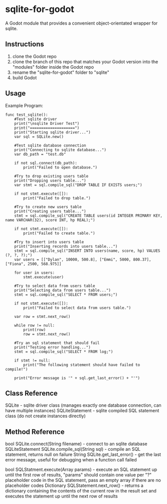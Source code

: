 # sqlite-for-godot
A Godot module that provides a convenient object-orientated wrapper for sqlite.


## Instructions
1. clone the Godot repo
2. clone the branch of this repo that matches your Godot version into the "modules" 
folder inside the Godot repo
3. rename the "sqlite-for-godot" folder to "sqlite"
4. build Godot


## Usage
Example Program:
```gdscript
func test_sqlite():
	#Test sqlite driver
	print("\nsqlite Driver Test")
	print("====================")
	print("Starting sqlite driver...")
	var sql = SQLite.new()
	
	#Test sqlite database connection
	print("Connecting to sqlite database...")
	var db_path = "test.db"
	
	if not sql.connect(db_path):
		print("Failed to open database.")
		
	#Try to drop existing users table
	print("Dropping users table...")
	var stmt = sql.compile_sql("DROP TABLE IF EXISTS users;")
	
	if not stmt.execute([]):
		print("Failed to drop table.")
		
	#Try to create new users table
	print("Creating users table...")
	stmt = sql.compile_sql("CREATE TABLE users(id INTEGER PRIMARY KEY, name VARCHAR(32), score INT, hp REAL);")
	
	if not stmt.execute([]):
		print("Failed to create table.")
	
	#Try to insert into users table
	print("Inserting records into users table...")
	stmt = sql.compile_sql("INSERT INTO users(name, score, hp) VALUES (?, ?, ?);")
	var users = [["Dylan", 10000, 500.8], ["Emmi", 5000, 800.37], ["Fiona", 2500, 568.975]]
	
	for user in users:
		stmt.execute(user)
		
	#Try to select data from users table
	print("Selecting data from users table...")
	stmt = sql.compile_sql("SELECT * FROM users;")
	
	if not stmt.execute([]):
		print("Failed to select data from users table.")
		
	var row = stmt.next_row()
	
	while row != null:
		print(row)
		row = stmt.next_row()
		
	#Try an sql statement that should fail
	print("Testing error handling...")
	stmt = sql.compile_sql("SELECT * FROM log;")
	
	if stmt != null:
		print("The following statement should have failed to compile!")
		
	print("Error message is '" + sql.get_last_error() + "'")
```


## Class Reference
SQLite          - sqlite driver class (manages exactly one database connection, can 
                  have multiple instances)
SQLiteStatement - sqlite compiled SQL statement class (do not create instances 
                  directly)
                  
                  
## Method Reference
bool SQLite.connect(String filename)           - connect to an sqlite database
SQLiteStatement SQLite.compile_sql(String sql) - compile an SQL statement, returns
                                                 null on failure
String SQLite.get_last_error()                 - get the last error message, useful
                                                 for debugging when a function call
                                                 failed
                                                 
bool SQLStatment.execute(Array params)         - execute an SQL statement up until
                                                 the first row of results, "params"
                                                 should contain one value per "?"
                                                 placeholder code in the SQL 
                                                 statement, pass an empty array if 
                                                 there are no placeholder codes
Dictionary SQLStatement.next_row()             - returns a dictionary containing the
                                                 contents of the current row in the
                                                 result set and executes the 
                                                 statement up until the next row of
                                                 results